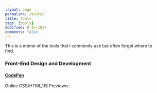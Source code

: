 ```yaml
---
layout: page
permalink: /tools/
title: Tools
tags: [tools]
modified: 8-15-2017
comments: false
---
```


This is a memo of the tools that I commonly use but often forget where to find.

### Front-End Design and Development

#### [CodePen](https://codepen.io/pen/)

Online CSS/HTML/JS Previewer.


